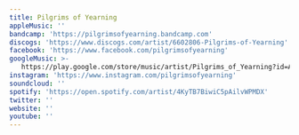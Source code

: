 ```yaml
---
title: Pilgrims of Yearning
appleMusic: ''
bandcamp: 'https://pilgrimsofyearning.bandcamp.com'
discogs: 'https://www.discogs.com/artist/6602806-Pilgrims-of-Yearning'
facebook: 'https://www.facebook.com/pilgrimsofyearning'
googleMusic: >-
   https://play.google.com/store/music/artist/Pilgrims_of_Yearning?id=Aycfnwtvcqt2rmxfqdwekqbhkum
instagram: 'https://www.instagram.com/pilgrimsofyearning'
soundcloud: ''
spotify: 'https://open.spotify.com/artist/4KyTB7BiwiC5pAilvWPMDX'
twitter: ''
website: ''
youtube: ''
---
```

